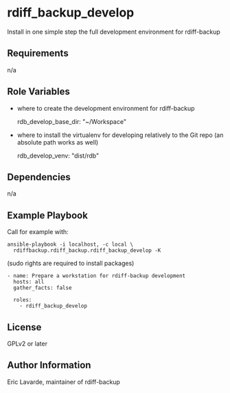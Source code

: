 rdiff\_backup\_develop
====================

Install in one simple step the full development environment for rdiff-backup

Requirements
------------

n/a

Role Variables
--------------

* where to create the development environment for rdiff-backup

    rdb_develop_base_dir: "~/Workspace"

* where to install the virtualenv for developing relatively to the Git repo (an absolute path works as well)

    rdb_develop_venv: "dist/rdb"

Dependencies
------------

n/a

Example Playbook
----------------

Call for example with:

    ansible-playbook -i localhost, -c local \
      rdiffbackup.rdiff_backup.rdiff_backup_develop -K

(sudo rights are required to install packages)

    - name: Prepare a workstation for rdiff-backup development
      hosts: all
      gather_facts: false

      roles:
        - rdiff_backup_develop

License
-------

GPLv2 or later

Author Information
------------------

Eric Lavarde, maintainer of rdiff-backup
